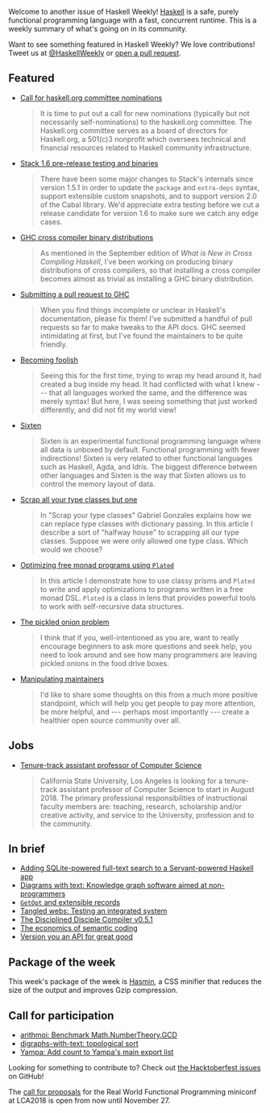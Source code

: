 Welcome to another issue of Haskell Weekly!
[Haskell](https://www.haskell.org) is a safe, purely functional programming language with a fast, concurrent runtime.
This is a weekly summary of what's going on in its community.

Want to see something featured in Haskell Weekly?
We love contributions!
Tweet us at [@HaskellWeekly](https://twitter.com/haskellweekly) or [open a pull request](https://github.com/haskellweekly/haskellweekly.github.io).

## Featured

-   [Call for haskell.org committee nominations](https://mail.haskell.org/pipermail/haskell-cafe/2017-October/128060.html)

    > It is time to put out a call for new nominations (typically but not necessarily self-nominations) to the haskell.org committee. The Haskell.org committee serves as a board of directors for Haskell.org, a 501(c)3 nonprofit which oversees technical and financial resources related to Haskell community infrastructure.

-   [Stack 1.6 pre-release testing and binaries](https://groups.google.com/d/msg/haskell-stack/SEvMu1yymWk/phVkkc9VBwAJ)

    > There have been some major changes to Stack's internals since version 1.5.1 in order to update the `package` and `extra-deps` syntax, support extensible custom snapshots, and to support version 2.0 of the Cabal library. We'd appreciate extra testing before we cut a release candidate for version 1.6 to make sure we catch any edge cases.

-   [GHC cross compiler binary distributions](https://medium.com/@zw3rk/ghc-cross-compiler-binary-distributions-490bb2c0c411)

    > As mentioned in the September edition of *What is New in Cross Compiling Haskell*, I've been working on producing binary distributions of cross compilers, so that installing a cross compiler becomes almost as trivial as installing a GHC binary distribution.

-   [Submitting a pull request to GHC](https://chris-martin.org/2017/phabricator-ghc-pull-request)

    > When you find things incomplete or unclear in Haskell's documentation, please fix them! I've submitted a handful of pull requests so far to make tweaks to the API docs. GHC seemed intimidating at first, but I've found the maintainers to be quite friendly.

-   [Becoming foolish](https://hmemcpy.com/2017/10/becoming-foolish/)

    > Seeing this for the first time, trying to wrap my head around it, had created a bug inside my head. It had conflicted with what I knew --- that all languages worked the same, and the difference was merely syntax! But here, I was seeing something that just worked differently, and did not fit my world view!

-   [Sixten](https://github.com/ollef/sixten/blob/53218f727e82c07938d5e5a2d818e57f91203d56/README.md#readme)

    > Sixten is an experimental functional programming language where all data is unboxed by default. Functional programming with fewer indirections! Sixten is very related to other functional languages such as Haskell, Agda, and Idris. The biggest difference between other languages and Sixten is the way that Sixten allows us to control the memory layout of data.

-   [Scrap all your type classes but one](http://h2.jaguarpaw.co.uk/posts/scrap-all-your-typeclasses-but-one/)

    > In "Scrap your type classes" Gabriel Gonzales explains how we can replace type classes with dictionary passing. In this article I describe a sort of "halfway house" to scrapping all our type classes. Suppose we were only allowed one type class. Which would we choose?

-   [Optimizing free monad programs using `Plated`](https://qfpl.io/posts/optimising-free-with-plated/)

    > In this article I demonstrate how to use classy prisms and `Plated` to write and apply optimizations to programs written in a free monad DSL. `Plated` is a class in lens that provides powerful tools to work with self-recursive data structures.

-   [The pickled onion problem](http://argumatronic.com/posts/2017-10-22-helpers.html)

    > I think that if you, well-intentioned as you are, want to really encourage beginners to ask more questions and seek help, you need to look around and see how many programmers are leaving pickled onions in the food drive boxes.

-   [Manipulating maintainers](https://www.snoyman.com/blog/2017/10/manipulating-maintainers)

    > I'd like to share some thoughts on this from a much more positive standpoint, which will help you get people to pay more attention, be more helpful, and --- perhaps most importantly --- create a healthier open source community over all.

## Jobs

-   [Tenure-track assistant professor of Computer Science](https://www.calstatela.edu/2018/college-engineering-computer-science-technology/ecst-cs-ttf)

    > California State University, Los Angeles is looking for a tenure-track assistant professor of Computer Science to start in August 2018. The primary professional responsibilities of instructional faculty members are: teaching, research, scholarship and/or creative activity, and service to the University, profession and to the community.

## In brief

-   [Adding SQLite-powered full-text search to a Servant-powered Haskell app](https://vadosware.io/post/adding-sqlite-powered-fts-search-to-a-servant-powered-haskell-app/)
-   [Diagrams with text: Knowledge graph software aimed at non-programmers](https://github.com/JeffreyBenjaminBrown/digraphs-with-text/blob/47e4ac96c4bacd01ec35d9c9ec376cc593c5c515/README.md#readme)
-   [`GetOpt` and extensible records](https://www.schoolofhaskell.com/user/fumieval/extensible/getopt-and-extensible-records)
-   [Tangled webs: Testing an integrated system](https://mmhaskell.com/blog/2017/10/23/tangled-webs-testing-an-integrated-system)
-   [The Disciplined Disciple Compiler v0.5.1](https://disciple-devel.blogspot.com.au/2017/10/the-disciplined-disciple-compiler-v051.html)
-   [The economics of semantic coding](https://blog.isomorf.io/the-economics-of-semantic-coding-7e8fd1b421e6)
-   [Version you an API for great good](http://jxv.io/blog/2017-10-20-Version-You-an-API-for-Great-Good.html)

## Package of the week

This week's package of the week is [Hasmin](https://hackage.haskell.org/package/hasmin-1.0),
a CSS minifier that reduces the size of the output and improves Gzip compression.

## Call for participation

-   [arithmoi: Benchmark Math.NumberTheory.GCD](https://github.com/cartazio/arithmoi/issues/80)
-   [digraphs-with-text: topological sort](https://github.com/JeffreyBenjaminBrown/digraphs-with-text/issues/2)
-   [Yampa: Add count to Yampa's main export list](https://github.com/ivanperez-keera/Yampa/issues/40)

Looking for something to contribute to?
Check out [the Hacktoberfest issues](https://github.com/search?l=haskell&type=issues&state=open&q=label%3Ahacktoberfest) on GitHub!

The [call for proposals](https://linux.conf.au/programme/miniconfs/functional-programming/) for the Real World Functional Programming miniconf at LCA2018 is open from now until November 27.
